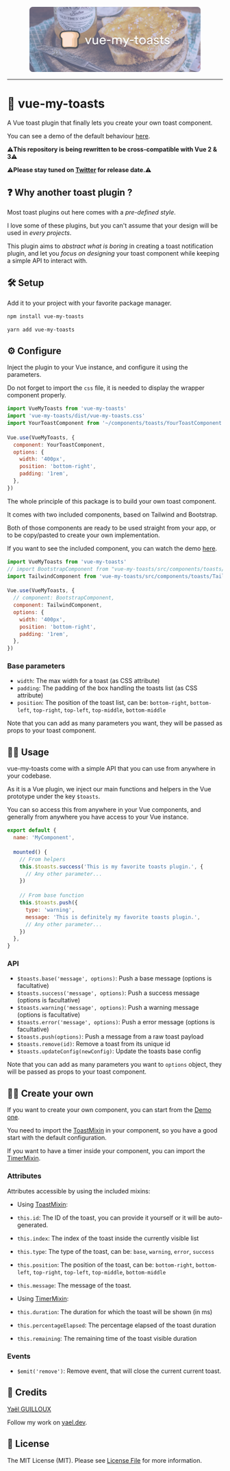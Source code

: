 <p align="center">
    <img src="./resources/vue-my-toasts.png" width="400">
</p>

---

# 🍞 vue-my-toasts

A Vue toast plugin that finally lets you create your own toast component.

You can see a demo of the default behaviour [here](https://vue-my-toasts.netlify.app).

⚠**This repository is being rewritten to be cross-compatible with Vue 2 & 3**⚠

⚠**Please stay tuned on [Twitter](https://twitter.com/yaeeelglx) for release date.**⚠

## ❓ Why another toast plugin ?

Most toast plugins out here comes with a _pre-defined style_.

I love some of these plugins, but you can't assume that your design will be used in _every projects_.

This plugin aims to _abstract what is boring_ in creating a toast notification plugin, and let you _focus on designing_ your toast component while keeping a simple API to interact with.

## 🛠 Setup

Add it to your project with your favorite package manager.

```bash
npm install vue-my-toasts
```

```bash
yarn add vue-my-toasts
```

## ⚙ Configure

Inject the plugin to your Vue instance, and configure it using the parameters.

Do not forget to import the `css` file, it is needed to display the wrapper component properly.

```javascript
import VueMyToasts from 'vue-my-toasts'
import 'vue-my-toasts/dist/vue-my-toasts.css'
import YourToastComponent from '~/components/toasts/YourToastComponent'

Vue.use(VueMyToasts, {
  component: YourToastComponent,
  options: {
    width: '400px',
    position: 'bottom-right',
    padding: '1rem',
  },
})
```

The whole principle of this package is to build your own toast component.

It comes with two included components, based on Tailwind and Bootstrap.

Both of those components are ready to be used straight from your app, or to be copy/pasted to create your own implementation.

If you want to see the included component, you can watch the demo [here](https://vue-my-toasts.netlify.app).

```javascript
import VueMyToasts from 'vue-my-toasts'
// import BootstrapComponent from "vue-my-toasts/src/components/toasts/BootstrapComponent";
import TailwindComponent from 'vue-my-toasts/src/components/toasts/TailwindComponent'

Vue.use(VueMyToasts, {
  // component: BootstrapComponent,
  component: TailwindComponent,
  options: {
    width: '400px',
    position: 'bottom-right',
    padding: '1rem',
  },
})
```

### Base parameters

- `width`: The max width for a toast (as CSS attribute)
- `padding`: The padding of the box handling the toasts list (as CSS attribute)
- `position`: The position of the toast list, can be: `bottom-right`, `bottom-left`, `top-right`, `top-left`, `top-middle`, `bottom-middle`

Note that you can add as many parameters you want, they will be passed as props to your toast component.

## 👨‍💻 Usage

vue-my-toasts come with a simple API that you can use from anywhere in your codebase.

As it is a Vue plugin, we inject our main functions and helpers in the Vue prototype under the key `$toasts`.

You can so access this from anywhere in your Vue components, and generally from anywhere you have access to your Vue instance.

```javascript
export default {
  name: 'MyComponent',

  mounted() {
    // From helpers
    this.$toasts.success('This is my favorite toasts plugin.', {
      // Any other parameter...
    })

    // From base function
    this.$toasts.push({
      type: 'warning',
      message: 'This is definitely my favorite toasts plugin.',
      // Any other parameter...
    })
  },
}
```

### API

- `$toasts.base('message', options)`: Push a base message (options is facultative)
- `$toasts.success('message', options)`: Push a success message (options is facultative)
- `$toasts.warning('message', options)`: Push a warning message (options is facultative)
- `$toasts.error('message', options)`: Push a error message (options is facultative)
- `$toasts.push(options)`: Push a message from a raw toast payload
- `$toasts.remove(id)`: Remove a toast from its unique id
- `$toasts.updateConfig(newConfig)`: Update the toasts base config

Note that you can add as many parameters you want to `options` object, they will be passed as props to your toast component.

## 👨‍🎨 Create your own

If you want to create your own component, you can start from the [Demo one](src/components/toasts/TailwindComponent.vue).

You need to import the [ToastMixin](src/mixins/ToastMixin.js) in your component, so you have a good start with the default configuration.

If you want to have a timer inside your component, you can import the [TimerMixin](src/mixins/TimerMixin.js).

### Attributes

Attributes accessible by using the included mixins:

- Using [ToastMixin](src/mixins/ToastMixin.js):
- `this.id`: The ID of the toast, you can provide it yourself or it will be auto-generated.
- `this.index`: The index of the toast inside the currently visible list
- `this.type`: The type of the toast, can be: `base`, `warning`, `error`, `success`
- `this.position`: The position of the toast, can be: `bottom-right`, `bottom-left`, `top-right`, `top-left`, `top-middle`, `bottom-middle`
- `this.message`: The message of the toast.

- Using [TimerMixin](src/mixins/TimerMixin.js):
- `this.duration`: The duration for which the toast will be shown (in ms)
- `this.percentageElapsed`: The percentage elapsed of the toast duration
- `this.remaining`: The remaining time of the toast visible duration

### Events

- `$emit('remove')`: Remove event, that will close the current current toast.

## 👋 Credits

[Yaël GUILLOUX](mailto:yael.guilloux@gmail.com)

Follow my work on [yael.dev](https://yael.dev).

## 🔏 License

The MIT License (MIT). Please see [License File](LICENSE) for more information.
